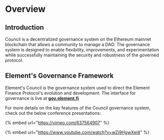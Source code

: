 # Overview

## Introduction

Council is a decentralized governance system on the Ethereum mainnet blockchain that allows a community to manage a DAO. The governance system is designed to enable flexibility, improvements, and experimentation while successfully maintaining the security and robustness of the governed protocol.

## Element's Governance Framework

Element's Council is the governance system used to direct the Element Finance Protocol's evolution and development. The interface for governance is live at **[gov.element.fi](https://gov.element.fi/)**

For more details on the key features of the Council governance system, check out the below conference presentations:

{% embed url="https://vimeo.com/637564907" %}

{% embed url="https://www.youtube.com/watch?v=wZj9HgwXel4" %}
